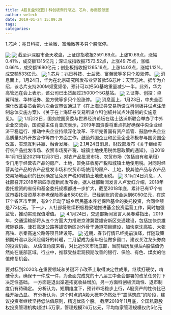 ```yaml
---
title: A股复盘9张图丨科创板渐行渐近，芯片、券商股领涨
author: wetech
date: 2019-01-24 15:09:39
tags: 
categories: 
---
```

1.芯片：兆日科技、士兰微、富瀚微等多只个股涨停。
<!-- more -->
<img align="center" border="0" src="https://imgcdn.yicai.com/uppics/images/2019/01/5de2c43499a396810a8f1f758db65e38.jpg" />
<img align="center" border="0" src="https://imgcdn.yicai.com/uppics/images/2019/01/07079e0f77f00d948584a1b1de06f47c.jpg" />
截至沪深股市全天收盘，上证综指收报2591.69点，上涨10.69点，涨幅0.41%，成交额1315亿元；深证成指收报7573.52点，上涨49.75点，涨幅0.66%，成交额1690亿元；创业板指收报1265.16点，上涨14.03点，涨幅1.12%，成交额533亿元。
<img align="center" border="0" src="https://imgcdn.yicai.com/uppics/images/2019/01/f9a2bc012cf9102cbbd86954022d0791.jpg" />
1.芯片：兆日科技、士兰微、富瀚微等多只个股涨停。
<img align="center" border="0" src="https://imgcdn.yicai.com/uppics/images/2019/01/f263c7398cc8d5dfa3c1c123ad7abb3e.jpg" />
消息面上，1月24日，华为在北京研究所发布业界首款5G芯片：天罡芯片。据华为介绍，该芯片支持200M频宽频带，预计可以把5G基站重量减少一半。此外，华为高管还在会上表示，该公司已出货超过25000个5G基站。
<img align="center" border="0" src="https://imgcdn.yicai.com/uppics/images/2019/01/602370e339bf96d56383478eaeafe75e.jpg" />
2.证券、创投：卓翼科技、华林证券、盈方微等多只个股涨停。
<img align="center" border="0" src="https://imgcdn.yicai.com/uppics/images/2019/01/dae8bc536423eb3d6ea819f16c1a408d.jpg" />
消息面上，1月23日，中央全面深化改革委员会第六次会议审议通过了《在上海证券交易所设立科创板并试点注册制总体实施方案》、《关于在上海证券交易所设立科创板并试点注册制的实施意见》。
<img align="center" border="0" src="https://imgcdn.yicai.com/uppics/images/2019/01/8d28c1fdf70325a45c42f81d6479b7a5.jpg" />
1.1月22日，国务院国资委与世界经济论坛在瑞士达沃斯联合举办了中外企业交流会，国资委主任肖亚庆表示，2019年国资委将重点抓好确保中央企业经济平稳运行、推动中央企业持续深化改革、不断完善国有资产监管、鼓励中央企业高质量对外开放合作等四个方面工作，鼓励外国企业和民营企业积极参与国资国企改革，实现互利共赢、融合发展。
<img align="center" border="0" src="https://imgcdn.yicai.com/uppics/images/2019/01/868ff3e93cdc1a97eeb0e104669c8eec.jpg" />
2.1月24日消息，财政部发布《关于继续实行农产品批发市场、农贸市场房产税、城镇土地使用税优惠政策的通知》，自2019年1月1日至2021年12月31日，对农产品批发市场、农贸市场（包括自有和承租）专门用于经营农产品的房产、土地，暂免征收房产税和城镇土地使用税。对同时经营其他产品的农产品批发市场和农贸市场使用的房产、土地，按其他产品与农产品交易场地面积的比例确定征免房产税和城镇土地使用税。
<img align="center" border="0" src="https://imgcdn.yicai.com/uppics/images/2019/01/882a771e6d3ddade632cfaa68eff174c.jpg" />
3.1月24日消息，人社部召开2018年第四季度新闻发布会。据人社部新闻发言人卢爱红介绍，2018年委托投资的省份和基金委托规模都进一步扩大，截至2018年底，累计已有17个省区市委托投资基本养老保险基金8580亿元，已经到账的资金达到6050亿元，在这17个省区市里面，有9个启动了城乡居民基本养老保险基金的委托投资，合同金额是773亿元。下一步，人社部将继续积极稳妥地推进基金投资运营工作，同时加强监管，推动实现保值增值。
<img align="center" border="0" src="https://imgcdn.yicai.com/uppics/images/2019/01/4747f3ce0b0d8342dd5c2c7e7ca361a5.jpg" />
4.1月24日，交通部新闻发言人吴春耕指出，2019年，交通运输部将从五个方面大力推进京津冀暨雄安新区交通建设，包括加快京雄城际铁路、津石高速公路等雄安新区对外骨干通道项目建设，加快京沈高铁、大张高铁、京秦高速公路等项目建设等。
<img align="center" border="0" src="https://imgcdn.yicai.com/uppics/images/2019/01/fb9503cbc093209fe2c85c0523876d78.jpg" />
近期，春节行情已经提前演绎，伴随政策预期升温以及风险偏好的转暖，二月望成为全年极佳做多窗口。建议关注龙头券商的投资机会。
从估值角度来看，对比近5次市场底部，当前经历反弹后A股估值仍然处在底部区域。行业中，推荐受益宏观预期改善的银行、保险、有色、煤炭的估值修复机会。
 
 
要对标到2020年在重要领域和关键环节改革上取得决定性成果，继续打硬仗，啃硬骨头，确保干一件成一件，为全面完成党的十八届三中全会部署的改革任务打下决定性基础。
一方面是退出渠道拓宽收益增加，另一方面科创板流动性、退市制度仍有待确定。
分析认为，短期维度下，预计市场稳步上行，A股资产的性价比已经开始凸显。
有分析认为，这个时点的A股大概率仍然处于“震荡筑底”的阶段，建议投资者继续坚持低估值原则，精选优质个股。 
截至2018年11月底，全国私募股权投资管理机构超过1.5万家，管理规模7.6万亿元，平均每家管理规模仅约5亿元
